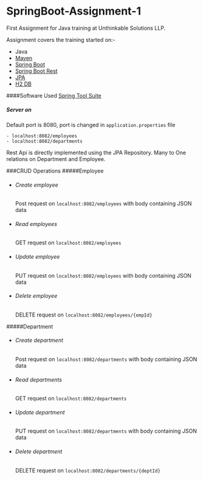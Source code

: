 # SpringBoot-Assignment-1

First Assignment for Java training at Unthinkable Solutions LLP.

Assignment covers the training started on:- 
- Java
- [Maven](https://maven.apache.org/)
- [Spring Boot](https://spring.io/projects/spring-boot)
- [Spring Boot Rest](https://spring.io/guides/gs/rest-service)
- [JPA](https://spring.io/guides/gs/accessing-data-mysql/)
- [H2 DB](https://www.h2database.com/)

####Software Used
[Spring Tool Suite](https://spring.io/tools)


##### Server on 
Default port is 8080, port is changed in `application.properties` file

    - localhost:8082/employees
    - localhost:8082/departments

Rest Api is directly implemented using the JPA Repository.
Many to One relations on Department and Employee.

###CRUD Operations
#####Employee
- ###### Create employee 
    Post request on `localhost:8082/employees` with body containing JSON data
- ###### Read employees 
    GET request on `localhost:8082/employees`
- ###### Update employee 
    PUT request on `localhost:8082/employees` with body containing JSON data
- ###### Delete employee 
    DELETE request on `localhost:8082/employees/{empId}`

#####Department
- ###### Create department 
    Post request on `localhost:8082/departments` with body containing JSON data
- ###### Read departments 
    GET request on `localhost:8082/departments`
- ###### Update department 
    PUT request on `localhost:8082/departments` with body containing JSON data
- ###### Delete department 
    DELETE request on `localhost:8082/departments/{deptId}`